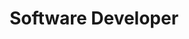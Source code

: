 ---
name: Skip Coon
title: Software Developer
twitter: 
linkedin: skip-coon-21aaa05
1bgpic: /images/bg/photo5.jpg
pic: /images/team/coon.jpg
text: >
  Skip Coon is a software developer for the Way to Health platform.  He brings over 15 years of experience accumulated from various industries.  Before joining the team, Skip worked with pharmaceutical companies to implement clinical trials with software that produced higher quality data submissions. He also supported numerous social service agencies in adopting EHR tools to enable them to better serve their population. Skip received his bachelor's degree in computer science from Temple University.    
group: Engineering
---